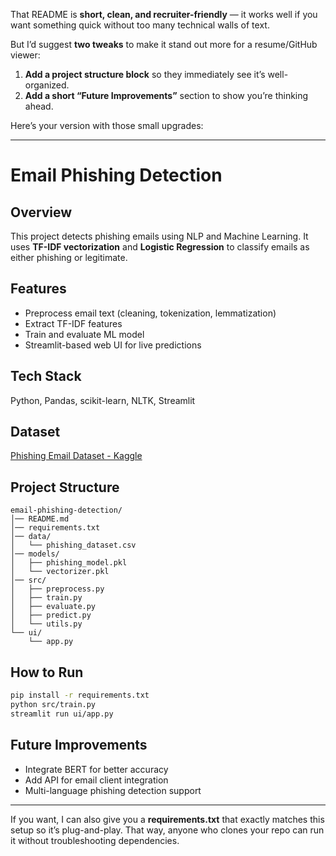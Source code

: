 That README is **short, clean, and recruiter-friendly** — it works well if you want something quick without too many technical walls of text.

But I’d suggest **two tweaks** to make it stand out more for a resume/GitHub viewer:

1. **Add a project structure block** so they immediately see it’s well-organized.
2. **Add a short “Future Improvements”** section to show you’re thinking ahead.

Here’s your version with those small upgrades:

---

# Email Phishing Detection

## Overview

This project detects phishing emails using NLP and Machine Learning. It uses **TF-IDF vectorization** and **Logistic Regression** to classify emails as either phishing or legitimate.

## Features

* Preprocess email text (cleaning, tokenization, lemmatization)
* Extract TF-IDF features
* Train and evaluate ML model
* Streamlit-based web UI for live predictions

## Tech Stack

Python, Pandas, scikit-learn, NLTK, Streamlit

## Dataset

[Phishing Email Dataset - Kaggle](https://www.kaggle.com/datasets/naserabdullahalam/phishing-email-dataset?utm_source=chatgpt.com)

## Project Structure

```
email-phishing-detection/
│── README.md
│── requirements.txt
│── data/
│   └── phishing_dataset.csv
│── models/
│   ├── phishing_model.pkl
│   └── vectorizer.pkl
│── src/
│   ├── preprocess.py
│   ├── train.py
│   ├── evaluate.py
│   ├── predict.py
│   └── utils.py
└── ui/
    └── app.py
```

## How to Run

```bash
pip install -r requirements.txt
python src/train.py
streamlit run ui/app.py
```

## Future Improvements

* Integrate BERT for better accuracy
* Add API for email client integration
* Multi-language phishing detection support

---

If you want, I can also give you a **requirements.txt** that exactly matches this setup so it’s plug-and-play. That way, anyone who clones your repo can run it without troubleshooting dependencies.



